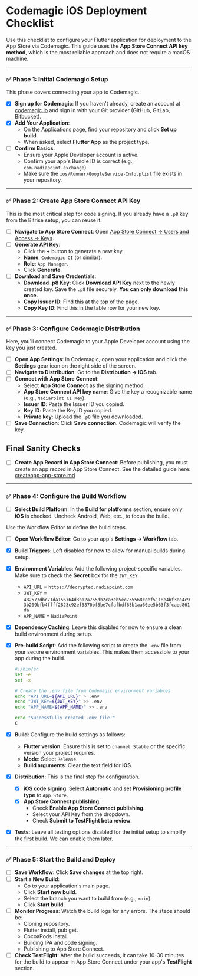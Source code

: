 # Codemagic iOS Deployment Checklist

Use this checklist to configure your Flutter application for deployment to the App Store via Codemagic. This guide uses the **App Store Connect API key method**, which is the most reliable approach and does not require a macOS machine.

---

### ✅ **Phase 1: Initial Codemagic Setup**

This phase covers connecting your app to Codemagic.

-   [x] **Sign up for Codemagic**: If you haven't already, create an account at [codemagic.io](https://codemagic.io) and sign in with your Git provider (GitHub, GitLab, Bitbucket).
-   [x] **Add Your Application**:
    -   On the Applications page, find your repository and click **Set up build**.
    -   When asked, select **Flutter App** as the project type.
-   [ ] **Confirm Basics**:
    -   Ensure your Apple Developer account is active.
    -   Confirm your app's Bundle ID is correct (e.g., `com.nadiapoint.exchange`).
    -   Make sure the `ios/Runner/GoogleService-Info.plist` file exists in your repository.

---

### ✅ **Phase 2: Create App Store Connect API Key**

This is the most critical step for code signing. If you already have a `.p8` key from the Bitrise setup, you can reuse it.

-   [ ] **Navigate to App Store Connect**: Open [App Store Connect → Users and Access → Keys](https://appstoreconnect.apple.com/access/api).
-   [ ] **Generate API Key**:
    -   Click the **+** button to generate a new key.
    -   **Name**: `Codemagic CI` (or similar).
    -   **Role**: `App Manager`.
    -   Click **Generate**.
-   [ ] **Download and Save Credentials**:
    -   **Download .p8 Key**: Click **Download API Key** next to the newly created key. Save the `.p8` file securely. **You can only download this once.**
    -   **Copy Issuer ID**: Find this at the top of the page.
    -   **Copy Key ID**: Find this in the table row for your new key.

---

### ✅ **Phase 3: Configure Codemagic Distribution**

Here, you'll connect Codemagic to your Apple Developer account using the key you just created.

-   [ ] **Open App Settings**: In Codemagic, open your application and click the **Settings** gear icon on the right side of the screen.
-   [ ] **Navigate to Distribution**: Go to the **Distribution → iOS** tab.
-   [ ] **Connect with App Store Connect**:
    -   Select **App Store Connect** as the signing method.
    -   **App Store Connect API key name**: Give the key a recognizable name (e.g., `NadiaPoint CI Key`).
    -   **Issuer ID**: Paste the Issuer ID you copied.
    -   **Key ID**: Paste the Key ID you copied.
    -   **Private key**: Upload the `.p8` file you downloaded.
-   [ ] **Save Connection**: Click **Save connection**. Codemagic will verify the key.

## Final Sanity Checks

-   [ ] **Create App Record in App Store Connect**: Before publishing, you must create an app record in App Store Connect. See the detailed guide here: [createapp-app-store.md](./createapp-app-store.md)

---

### ✅ **Phase 4: Configure the Build Workflow**

-   [ ] **Select Build Platform**: In the **Build for platforms** section, ensure only **iOS** is checked. Uncheck Android, Web, etc., to focus the build.

Use the Workflow Editor to define the build steps.

-   [ ] **Open Workflow Editor**: Go to your app's **Settings → Workflow** tab.
-   [x] **Build Triggers**: Left disabled for now to allow for manual builds during setup.
-   [x] **Environment Variables**: Add the following project-specific variables. Make sure to check the **Secret** box for the `JWT_KEY`.
    -   `API_URL` = `https://decrypted.nadiapoint.com`
    -   `JWT_KEY` = `482577dbc71da156764d3ba2a755db2ca3eb5ec735568ceef5118e4bf3ee4c93b209bfb4ffff2823c92ef3870bf5be7cfafbdf65b1aa66ee5b63f3fcaed861da`
    -   `APP_NAME` = `NadiaPoint`
-   [x] **Dependency Caching**: Leave this disabled for now to ensure a clean build environment during setup.
-   [x] **Pre-build Script**: Add the following script to create the `.env` file from your secure environment variables. This makes them accessible to your app during the build.
    ```bash
    #!/bin/sh
    set -e
    set -x

    # Create the .env file from Codemagic environment variables
    echo "API_URL=${API_URL}" > .env
    echo "JWT_KEY=${JWT_KEY}" >> .env
    echo "APP_NAME=${APP_NAME}" >> .env

    echo "Successfully created .env file:"
    C
    ```

-   [x] **Build**: Configure the build settings as follows:
    -   **Flutter version**: Ensure this is set to `channel Stable` or the specific version your project requires.
    -   **Mode**: Select `Release`.
    -   **Build arguments**: Clear the text field for **iOS**.
-   [x] **Distribution**: This is the final step for configuration.
    -   [x] **iOS code signing**: Select **Automatic** and set **Provisioning profile type** to `App Store`.
    -   [x] **App Store Connect publishing**: 
        -   Check **Enable App Store Connect publishing**.
        -   Select your API Key from the dropdown.
        -   Check **Submit to TestFlight beta review**.

-   [x] **Tests**: Leave all testing options disabled for the initial setup to simplify the first build. We can enable them later.

---

### ✅ **Phase 5: Start the Build and Deploy**

-   [ ] **Save Workflow**: Click **Save changes** at the top right.
-   [ ] **Start a New Build**:
    -   Go to your application's main page.
    -   Click **Start new build**.
    -   Select the branch you want to build from (e.g., `main`).
    -   Click **Start build**.
-   [ ] **Monitor Progress**: Watch the build logs for any errors. The steps should be:
    -   Cloning repository.
    -   Flutter install, pub get.
    -   CocoaPods install.
    -   Building IPA and code signing.
    -   Publishing to App Store Connect.
-   [ ] **Check TestFlight**: After the build succeeds, it can take 10-30 minutes for the build to appear in App Store Connect under your app's **TestFlight** section.